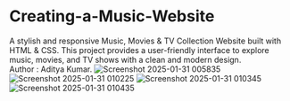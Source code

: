 # Creating-a-Music-Website
A stylish and responsive Music, Movies &amp; TV Collection Website built with HTML &amp; CSS. This project provides a user-friendly interface to explore music, movies, and TV shows with a clean and modern design.<br>
Author : Aditya Kumar.
![Screenshot 2025-01-31 005835](https://github.com/user-attachments/assets/8df27e87-f968-4743-b660-bec27dd1db73)
![Screenshot 2025-01-31 010225](https://github.com/user-attachments/assets/ffb0d2ef-ac5e-466d-939c-55d61d5ef06a)
![Screenshot 2025-01-31 010345](https://github.com/user-attachments/assets/419d7bbc-6893-4f04-abf9-5c93873de39b)
![Screenshot 2025-01-31 010435](https://github.com/user-attachments/assets/7b44519f-d691-4354-9747-ff7bd83419d8)
